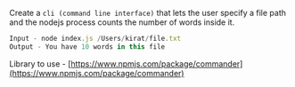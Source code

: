 Create a `cli (command line interface)` that lets the user specify a file path and the nodejs process counts the number of words inside it.

```js
Input - node index.js /Users/kirat/file.txt
Output - You have 10 words in this file
```

Library to use - [https://www.npmjs.com/package/commander](https://www.npmjs.com/package/commander)